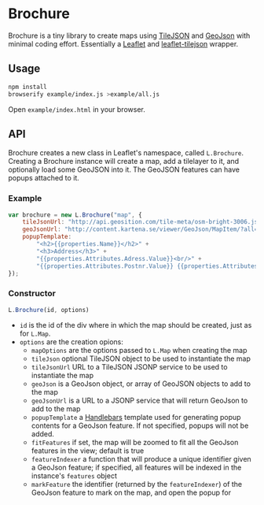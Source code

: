Brochure
========

Brochure is a tiny library to create maps using [TileJSON](https://github.com/perliedman/TileJSON/tree/master/2.0.0) and [GeoJson](http://geojson.org/) with minimal coding effort. Essentially a
[Leaflet](http://leafletjs.com/) and [leaflet-tilejson](https://github.com/kartena/leaflet-tilejson) wrapper.

Usage
-----

```sh
npm install
browserify example/index.js >example/all.js
```

Open ```example/index.html``` in your browser.

API
---

Brochure creates a new class in Leaflet's namespace, called ```L.Brochure```. Creating a Brochure instance
will create a map, add a tilelayer to it, and optionally load some GeoJSON into it. The GeoJSON features can have popups attached to it.

### Example

```js
var brochure = new L.Brochure("map", {
	tileJsonUrl: "http://api.geosition.com/tile-meta/osm-bright-3006.jsonp",
	geoJsonUrl: "http://content.kartena.se/viewer/GeoJson/MapItem/?all=1&cid=70&category=160",
	popupTemplate:
		"<h2>{{properties.Name}}</h2>" +
		"<h3>Address</h3>" +
		"{{properties.Attributes.Adress.Value}}<br/>" + 
		"{{properties.Attributes.Postnr.Value}} {{properties.Attributes.Ort.Value}}"
});
```

### Constructor

```js
L.Brochure(id, options)
```

* ```id``` is the id of the div where in which the map should be created, just as for ```L.Map```.
* ```options``` are the creation opions:
	* ```mapOptions``` are the options passed to ```L.Map``` when creating the map
	* ```tileJson``` optional TileJSON object to be used to instantiate the map
	* ```tileJsonUrl``` URL to a TileJSON JSONP service to be used to instantiate the map
	* ```geoJson``` is a GeoJson object, or array of GeoJSON objects to add to the map
	* ```geoJsonUrl``` is a URL to a JSONP service that will return GeoJson to add to the map
	* ```popupTemplate``` a [Handlebars](http://handlebarsjs.com/) template used for generating
	  popup contents for a GeoJson feature. If not specified, popups will not be added.
	* ```fitFeatures``` if set, the map will be zoomed to fit all the GeoJson features in the view; default is true
	* ```featureIndexer``` a function that will produce a unique identifier given a GeoJson feature;
	  if specified, all features will be indexed in the instance's ```features``` object
	* ```markFeature``` the identifier (returned by the ```featureIndexer```) of the GeoJson feature to
	  mark on the map, and open the popup for

